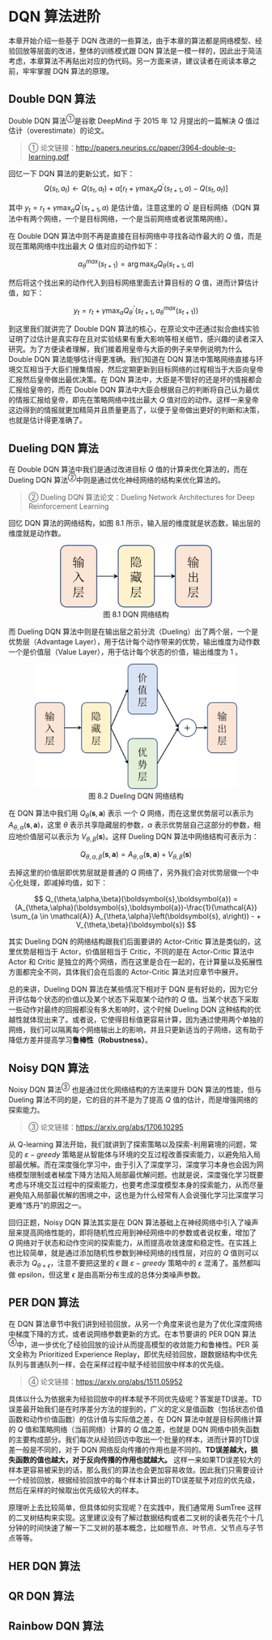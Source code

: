# DQN 算法进阶

本章开始介绍一些基于 DQN 改进的一些算法，由于本章的算法都是网络模型、经验回放等层面的改进，整体的训练模式跟 DQN 算法是一模一样的，因此出于简洁考虑，本章算法不再贴出对应的伪代码。另一方面来讲，建议读者在阅读本章之前，牢牢掌握 DQN 算法的原理。
## Double DQN 算法

Double DQN 算法<sup>①</sup>是谷歌 DeepMind 于 2015 年 12 月提出的一篇解决 $Q$ 值过估计（overestimate）的论文。

> ① 论文链接：http://papers.neurips.cc/paper/3964-double-q-learning.pdf

回忆一下 DQN 算法的更新公式，如下：
$$
Q(s_t,a_t) \leftarrow Q(s_t,a_t)+\alpha[r_t+\gamma\max _{a}Q^{\prime}(s_{t+1},a)-Q(s_t,a_t)]
$$

其中 $y_t = r_t+\gamma\max _{a}Q^{\prime}(s_{t+1},a)$ 是估计值，注意这里的 $Q^{\prime}$ 是目标网络（DQN 算法中有两个网络，一个是目标网络，一个是当前网络或者说策略网络）。

在 Double DQN 算法中则不再是直接在目标网络中寻找各动作最大的 $Q$ 值，而是现在策略网络中找出最大 $Q$ 值对应的动作如下：

$$
a^{max}_{\theta}(s_{t+1}) = \arg \max _{a}Q_{\theta}(s_{t+1},a)
$$

然后将这个找出来的动作代入到目标网络里面去计算目标的 $Q$ 值，进而计算估计值，如下：

$$
y_t = r_t+\gamma\max _{a}Q^{\prime}_{\theta^{\prime}}(s_{t+1},a^{max}_{\theta}(s_{t+1}))
$$

到这里我们就讲完了 Double DQN 算法的核心，在原论文中还通过拟合曲线实验证明了过估计是真实存在且对实验结果有重大影响等相关细节，感兴趣的读者深入研究。为了方便读者理解，我们接着用皇帝与大臣的例子来举例说明为什么 Double DQN 算法能够估计得更准确。我们知道在 DQN 算法中策略网络直接与环境交互相当于大臣们搜集情报，然后定期更新到目标网络的过程相当于大臣向皇帝汇报然后皇帝做出最优决策。在 DQN 算法中，大臣是不管好的还是坏的情报都会汇报给皇帝的，而在  Double DQN 算法中大臣会根据自己的判断将自己认为最优的情报汇报给皇帝，即先在策略网络中找出最大 $Q$ 值对应的动作。这样一来皇帝这边得到的情报就更加精简并且质量更高了，以便于皇帝做出更好的判断和决策，也就是估计得更准确了。
## Dueling DQN 算法

在 Double DQN 算法中我们是通过改进目标 $Q$ 值的计算来优化算法的，而在 Dueling DQN 算法<sup>②</sup>中则是通过优化神经网络的结构来优化算法的。

> ② Dueling DQN 算法论文：Dueling Network Architectures for Deep Reinforcement Learning

回忆 DQN 算法的网络结构，如图 8.1 所示，输入层的维度就是状态数，输出层的维度就是动作数。

<div align=center>
<img width="300" src="../figs/ch8/dqn_network.png"/>
</div>
<div align=center>图 8.1 DQN 网络结构</div>

而 Dueling DQN 算法中则是在输出层之前分流（Dueling）出了两个层，一个是优势层（Advantage Layer），用于估计每个动作带来的优势，输出维度为动作数一个是价值层（Value Layer），用于估计每个状态的价值，输出维度为 $1$ 。
<div align=center>
<img width="400" src="../figs/ch8/dueling_network.png"/>
</div>
<div align=center>图 8.2 Dueling DQN 网络结构</div>

在 DQN 算法中我们用 $Q_{\theta}(\boldsymbol{s},\boldsymbol{a})$ 表示 一个 $Q$ 网络，而在这里优势层可以表示为 $A_{\theta,\alpha}(\boldsymbol{s},\boldsymbol{a})$，这里 $\theta$ 表示共享隐藏层的参数，$\alpha$ 表示优势层自己这部分的参数，相应地价值层可以表示为 $V_{\theta,\beta}(\boldsymbol{s})$。这样 Dueling DQN 算法中网络结构可表示为：

$$
Q_{\theta,\alpha,\beta}(\boldsymbol{s},\boldsymbol{a}) = A_{\theta,\alpha}(\boldsymbol{s},\boldsymbol{a}) + V_{\theta,\beta}(\boldsymbol{s})
$$

去掉这里的价值层即优势层就是普通的 $Q$ 网络了，另外我们会对优势层做一个中心化处理，即减掉均值，如下：

$$
Q_{\theta,\alpha,\beta}(\boldsymbol{s},\boldsymbol{a}) = (A_{\theta,\alpha}(\boldsymbol{s},\boldsymbol{a})-\frac{1}{\mathcal{A}} \sum_{a \in \mathcal{A}} A_{\theta,\alpha}\left(\boldsymbol{s}, a\right)) - + V_{\theta,\beta}(\boldsymbol{s})
$$

其实 Dueling DQN 的网络结构跟我们后面要讲的 Actor-Critic 算法是类似的，这里优势层相当于 Actor，价值层相当于 Critic，不同的是在 Actor-Critic 算法中 Actor 和 Critic 是独立的两个网络，而在这里是合在一起的，在计算量以及拓展性方面都完全不同，具体我们会在后面的 Actor-Critic 算法对应章节中展开。

总的来讲，Dueling DQN 算法在某些情况下相对于 DQN 是有好处的，因为它分开评估每个状态的价值以及某个状态下采取某个动作的 $Q$ 值。当某个状态下采取一些动作对最终的回报都没有多大影响时，这个时候 Dueling DQN 这种结构的优越性就体现出来了。或者说，它使得目标值更容易计算，因为通过使用两个单独的网络，我们可以隔离每个网络输出上的影响，并且只更新适当的子网络，这有助于降低方差并提高学习**鲁棒性（Robustness）**。

## Noisy DQN 算法

Noisy DQN 算法<sup>③</sup> 也是通过优化网络结构的方法来提升 DQN 算法的性能，但与 Dueling 算法不同的是，它的目的并不是为了提高 $Q$ 值的估计，而是增强网络的探索能力。

> ③ 论文链接：https://arxiv.org/abs/1706.10295

从 Q-learning 算法开始，我们就讲到了探索策略以及探索-利用窘境的问题，常见的 $\varepsilon-greedy$ 策略是从智能体与环境的交互过程改善探索能力，以避免陷入局部最优解。而在深度强化学习中，由于引入了深度学习，深度学习本身也会因为网络模型限制或者梯度下降方法陷入局部最优解问题。也就是说，深度强化学习既要考虑与环境交互过程中的探索能力，也要考虑深度模型本身的探索能力，从而尽量避免陷入局部最优解的困境之中，这也是为什么经常有人会说强化学习比深度学习更难“炼丹”的原因之一。

回归正题，Noisy DQN 算法其实是在 DQN 算法基础上在神经网络中引入了噪声层来提高网络性能的，即将随机性应用到神经网络中的参数或者说权重，增加了 $Q$ 网络对于状态和动作空间的探索能力，从而提高收敛速度和稳定性。在实践上也比较简单，就是通过添加随机性参数到神经网络的线性层，对应的 $Q$ 值则可以表示为 $Q_{\theta+\epsilon}$，注意不要把这里的 $\epsilon$ 跟 $\varepsilon-greedy$ 策略中的 $\varepsilon$ 混淆了。虽然都叫做 epsilon，但这里 $\epsilon$ 是由高斯分布生成的总体分类噪声参数。

## PER DQN 算法

在 DQN 算法章节中我们讲到经验回放，从另一个角度来说也是为了优化深度网络中梯度下降的方式，或者说网络参数更新的方式。在本节要讲的 PER DQN 算法<sup>④</sup>中，进一步优化了经验回放的设计从而提高模型的收敛能力和鲁棒性。PER 英文全称为 Prioritized Experience Replay，即优先经验回放，跟数据结构中优先队列与普通队列一样，会在采样过程中赋予经验回放中样本的优先级。

> ④ 论文链接：https://arxiv.org/abs/1511.05952

具体以什么为依据来为经验回放中的样本赋予不同优先级呢？答案是TD误差。TD误差最开始我们是在时序差分方法的提到的，广义的定义是值函数（包括状态价值函数和动作价值函数）的估计值与实际值之差，在 DQN 算法中就是目标网络计算的 $Q$ 值和策略网络（当前网络）计算的 $Q$ 值之差，也就是 DQN 网络中损失函数的主要构成部分。我们每次从经验回访中取出一个批量的样本，进而计算的TD误差一般是不同的，对于 DQN 网络反向传播的作用也是不同的。**TD误差越大，损失函数的值也越大，对于反向传播的作用也就越大。** 这样一来如果TD误差较大的样本更容易被采到的话，那么我们的算法也会更加容易收敛。因此我们只需要设计一个经验回放，根据经验回放中的每个样本计算出的TD误差赋予对应的优先级，然后在采样的时候取出优先级较大的样本。

原理听上去比较简单，但具体如何实现呢？在实践中，我们通常用 SumTree 这样的二叉树结构来实现。这里建议没有了解过数据结构或者二叉树的读者先花个十几分钟的时间快速了解一下二叉树的基本概念，比如根节点、叶节点、父节点与子节点等等。
## HER DQN 算法

## QR DQN 算法

## Rainbow DQN 算法